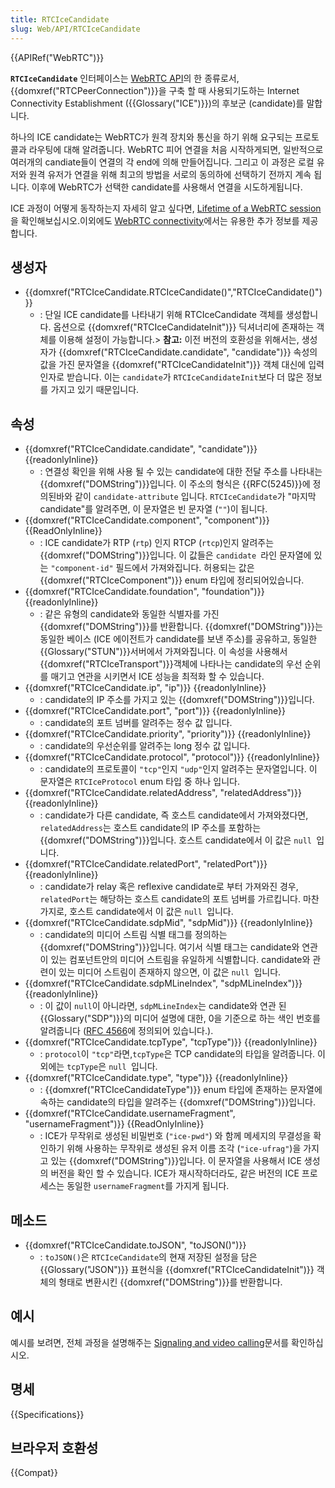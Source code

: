 ```yaml
---
title: RTCIceCandidate
slug: Web/API/RTCIceCandidate
---
```

{{APIRef("WebRTC")}}

**`RTCIceCandidate`** 인터페이스는 [WebRTC API](/ko/docs/Web/API/WebRTC_API)의 한 종류로서, {{domxref("RTCPeerConnection")}}을 구축 할 때 사용되기도하는 Internet Connectivity Establishment ({{Glossary("ICE")}})의 후보군 (candidate)를 말합니다.

하나의 ICE candidate는 WebRTC가 원격 장치와 통신을 하기 위해 요구되는 프로토콜과 라우팅에 대해 알려줍니다. WebRTC 피어 연결을 처음 시작하게되면, 일반적으로 여러개의 candiate들이 연결의 각 end에 의해 만들어집니다. 그리고 이 과정은 로컬 유저와 원격 유저가 연결을 위해 최고의 방법을 서로의 동의하에 선택하기 전까지 계속 됩니다. 이후에 WebRTC가 선택한 candidate를 사용해서 연결을 시도하게됩니다.

ICE 과정이 어떻게 동작하는지 자세히 알고 싶다면, [Lifetime of a WebRTC session](/ko/docs/Web/API/WebRTC_API/Session_lifetime)을 확인해보십시오.이외에도 [WebRTC connectivity](/ko/docs/Web/API/WebRTC_API/Connectivity)에서는 유용한 추가 정보를 제공합니다.

## 생성자

- {{domxref("RTCIceCandidate.RTCIceCandidate()","RTCIceCandidate()")}}
  - : 단일 ICE candidate를 나타내기 위해 RTCIceCandidate 객체를 생성합니다. 옵션으로 {{domxref("RTCIceCandidateInit")}} 딕셔너리에 존재하는 객체를 이용해 설정이 가능합니다.> **참고:** 이전 버전의 호환성을 위해서는, 생성자가 {{domxref("RTCIceCandidate.candidate", "candidate")}} 속성의 값을 가진 문자열을 {{domxref("RTCIceCandidateInit")}} 객체 대신에 입력 인자로 받습니다. 이는 `candidate`가 `RTCIceCandidateInit`보다 더 많은 정보를 가지고 있기 때문입니다.

## 속성

- {{domxref("RTCIceCandidate.candidate", "candidate")}} {{readonlyInline}}
  - : 연결성 확인을 위해 사용 될 수 있는 candidate에 대한 전달 주소를 나타내는 {{domxref("DOMString")}}입니다. 이 주소의 형식은 {{RFC(5245)}}에 정의된바와 같이 `candidate-attribute` 입니다. `RTCIceCandidate`가 "마지막 candidate"를 알려주면, 이 문자열은 빈 문자열 (`""`)이 됩니다.
- {{domxref("RTCIceCandidate.component", "component")}} {{ReadOnlyInline}}
  - : ICE candidate가 RTP (`rtp`) 인지 RTCP (`rtcp`)인지 알려주는 {{domxref("DOMString")}}입니다. 이 값들은 `candidate `라인 문자열에 있는 `"component-id"` 필드에서 가져와집니다. 허용되는 값은 {{domxref("RTCIceComponent")}} enum 타입에 정리되어있습니다.
- {{domxref("RTCIceCandidate.foundation", "foundation")}} {{readonlyInline}}
  - : 같은 유형의 candidate와 동일한 식별자를 가진 {{domxref("DOMString")}}를 반환합니다. {{domxref("DOMString")}}는 동일한 베이스 (ICE 에이전트가 candidate를 보낸 주소)를 공유하고, 동일한 {{Glossary("STUN")}}서버에서 가져와집니다. 이 속성을 사용해서 {{domxref("RTCIceTransport")}}객체에 나타나는 candidate의 우선 순위를 매기고 연관을 시키면서 ICE 성능을 최적화 할 수 있습니다.
- {{domxref("RTCIceCandidate.ip", "ip")}} {{readonlyInline}}
  - : candidate의 IP 주소를 가지고 있는 {{domxref("DOMString")}}입니다.
- {{domxref("RTCIceCandidate.port", "port")}} {{readonlyInline}}
  - : candidate의 포트 넘버를 알려주는 정수 값 입니다.
- {{domxref("RTCIceCandidate.priority", "priority")}} {{readonlyInline}}
  - : candidate의 우선순위를 알려주는 long 정수 값 입니다.
- {{domxref("RTCIceCandidate.protocol", "protocol")}} {{readonlyInline}}
  - : candidate의 프로토콜이 `"tcp"`인지 `"udp"`인지 알려주는 문자열입니다. 이 문자열은 `RTCIceProtocol` enum 타입 중 하나 입니다.
- {{domxref("RTCIceCandidate.relatedAddress", "relatedAddress")}} {{readonlyInline}}
  - : candidate가 다른 candidate, 즉 호스트 candidate에서 가져와졌다면, `relatedAddress`는 호스트 candidate의 IP 주소를 포함하는 {{domxref("DOMString")}}입니다. 호스트 candidate에서 이 값은 `null `입니다.
- {{domxref("RTCIceCandidate.relatedPort", "relatedPort")}} {{readonlyInline}}
  - : candidate가 relay 혹은 reflexive candidate로 부터 가져와진 경우, `relatedPort`는 해당하는 호스트 candidate의 포트 넘버를 가르킵니다. 마찬가지로, 호스트 candidate에서 이 값은 `null `입니다.
- {{domxref("RTCIceCandidate.sdpMid", "sdpMid")}} {{readonlyInline}}
  - : candidate의 미디어 스트림 식별 태그를 정의하는 {{domxref("DOMString")}}입니다. 여기서 식별 태그는 candidate와 연관이 있는 컴포넌트안의 미디어 스트림을 유일하게 식별합니다. candidate와 관련이 있는 미디어 스트림이 존재하지 않으면, 이 값은 `null `입니다.
- {{domxref("RTCIceCandidate.sdpMLineIndex", "sdpMLineIndex")}} {{readonlyInline}}
  - : 이 값이 `null`이 아니라면, `sdpMLineIndex`는 candidate와 연관 된 {{Glossary("SDP")}}의 미디어 설명에 대한, 0을 기준으로 하는 색인 번호를 알려줍니다 ([RFC 4566](https://tools.ietf.org/html/rfc4566)에 정의되어 있습니다.).
- {{domxref("RTCIceCandidate.tcpType", "tcpType")}} {{readonlyInline}}
  - : `protocol`이 `"tcp"`라면,`tcpType`은 TCP candidate의 타입을 알려줍니다. 이외에는 `tcpType`은 `null `입니다.
- {{domxref("RTCIceCandidate.type", "type")}} {{readonlyInline}}
  - : {{domxref("RTCIceCandidateType")}} enum 타입에 존재하는 문자열에 속하는 candidate의 타입을 알려주는 {{domxref("DOMString")}}입니다.
- {{domxref("RTCIceCandidate.usernameFragment", "usernameFragment")}} {{ReadOnlyInline}}
  - : ICE가 무작위로 생성된 비밀번호 (`"ice-pwd"`) 와 함께 메세지의 무결성을 확인하기 위해 사용하는 무작위로 생성된 유저 이름 조각 (`"ice-ufrag"`)을 가지고 있는 {{domxref("DOMString")}}입니다. 이 문자열을 사용해서 ICE 생성의 버전을 확인 할 수 있습니다. ICE가 재시작하더라도, 같은 버전의 ICE 프로세스는 동일한 `usernameFragment`를 가지게 됩니다.

## 메소드

- {{domxref("RTCIceCandidate.toJSON", "toJSON()")}}
  - : `toJSON()`은 `RTCIceCandidate`의 현재 저장된 설정을 담은 {{Glossary("JSON")}} 표현식을 {{domxref("RTCIceCandidateInit")}} 객체의 형태로 변환시킨 {{domxref("DOMString")}}를 반환합니다.

## 예시

예시를 보려면, 전체 과정을 설명해주는 [Signaling and video calling](/ko/docs/Web/API/WebRTC_API/Signaling_and_video_calling)문서를 확인하십시오.

## 명세

{{Specifications}}

## 브라우저 호환성

{{Compat}}
